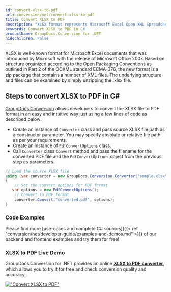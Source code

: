 ```yaml
---
id: convert-xlsx-to-pdf
url: conversion/net/convert-xlsx-to-pdf
title: Convert XLSX to PDF
description: "XLSX format represents Microsoft Excel Open XML Spreadsheet with .xlsx extension. Learn how to convert XLSX to PDF file programmatically in C# language using GroupDocs.Conversion for .NET library."
keywords: Convert XLSX to PDF in C#
productName: GroupDocs.Conversion for .NET
hideChildren: False
---
```


XLSX is well-known format for Microsoft Excel documents that was introduced by Microsoft with the release of Microsoft Office 2007. Based on structure organized according to the Open Packaging Conventions as outlined in Part 2 of the OOXML standard ECMA-376, the new format is a zip package that contains a number of XML files. The underlying structure and files can be examined by simply unzipping the .xlsx file.

## Steps to convert XLSX to PDF in C#

[GroupDocs.Conversion](https://products.groupdocs.com/conversion/net) allows developers to convert the XLSX file to PDF format in an easy and intuitive way just using a few lines of code as described below:

* Create an instance of `Converter` class and pass source XLSX file path as a constructor parameter. You may specify absolute or relative file path as per your requirements. 
* Create an instance of `PdfConvertOptions` class.
* Call `Converter` class `Convert` method and pass the filename for the converted PDF file and the `PdfConvertOptions` object from the previous step as parameters.

```csharp
// Load the source XLSX file
using (var converter = new GroupDocs.Conversion.Converter("sample.xlsx"))
{
    // Set the convert options for PDF format
   var options = new PdfConvertOptions();
    // Convert to PDF format
    converter.Convert("converted.pdf", options);
}
```

### Code Examples

Please find more [use-cases and complete C# sources]({{< ref "conversion/net/developer-guide/examples-and-demos.md" >}}) of our backend and frontend examples and try them for free!

### XLSX to PDF Live Demo

GroupDocs.Conversion for .NET provides an online [**XLSX to PDF converter**](https://products.groupdocs.app/conversion/xlsx-to-pdf), which allows you to try it for free and check conversion quality and accuracy.

[!["Convert XLSX to PDF"](conversion/net/images/convert-to-pdf/convert-xlsx-to-pdf.png)](https://products.groupdocs.app/conversion/xlsx-to-pdf)